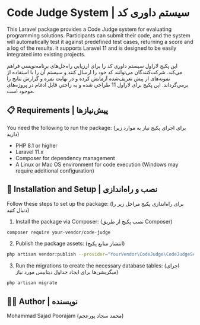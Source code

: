 # Code Judge System | سیستم داوری کد

This Laravel package provides a Code Judge system for evaluating programming solutions. Participants can submit their code, and the system will automatically test it against predefined test cases, returning a score and a log of the results. It supports Laravel 11 and is designed to be easily integrated into existing projects.

این پکیج لاراول سیستم داوری کد را برای ارزیابی راه‌حل‌های برنامه‌نویسی فراهم می‌کند. شرکت‌کنندگان می‌توانند کد خود را ارسال کنند و سیستم آن را با استفاده از نمونه‌های از پیش تعریف‌شده آزمایش کرده و در نهایت نمره و گزارش نتایج را برمی‌گرداند. این پکیج برای لاراول 11 طراحی شده و به راحتی قابل ادغام در پروژه‌های موجود است.

## 📋 Requirements | پیش‌نیازها

You need the following to run the package: (برای اجرای پکیج نیاز به موارد زیر دارید)

- PHP 8.1 or higher
- Laravel 11.x
- Composer for dependency management
- A Linux or Mac OS environment for code execution (Windows may require additional configuration)

## 🚀 Installation and Setup | نصب و راه‌اندازی

Follow these steps to set up the package: (برای راه‌اندازی پکیج مراحل زیر را دنبال کنید)

1. Install the package via Composer: (نصب پکیج از طریق Composer)

```bash
composer require your-vendor/code-judge
```

2. Publish the package assets: (انتشار منابع پکیج)

```bash
php artisan vendor:publish --provider="YourVendor\CodeJudge\CodeJudgeServiceProvider"
```
3. Run the migrations to create the necessary database tables: (اجرای میگریشن‌ها برای ایجاد جداول دیتابیس مورد نیاز)

```bash
php artisan migrate
```


## 🧑‍💻 Author | نویسنده

Mohammad Sajad Poorajam (محمد سجاد پورعجم)
